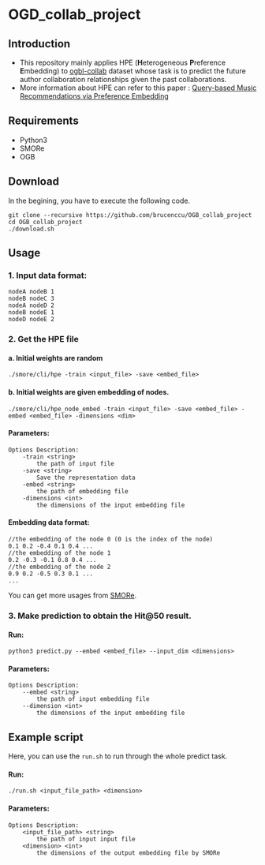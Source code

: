 # OGD_collab_project
## Introduction
* This repository mainly applies HPE (**H**eterogeneous **P**reference **E**mbedding) to [ogbl-collab](https://ogb.stanford.edu/docs/linkprop/#ogbl-collab) dataset whose task is to predict the future author collaboration relationships given the past collaborations.
* More information about HPE can refer to this paper : 
[Query-based Music Recommendations via Preference Embedding](https://dl.acm.org/doi/10.1145/2959100.2959169)
## Requirements
* Python3
* SMORe
* OGB
## Download
In the begining, you have to execute the following code.
```
git clone --recursive https://github.com/brucenccu/OGB_collab_project
cd OGB_collab_project
./download.sh
```
## Usage
### 1. Input data format:
```
nodeA nodeB 1
nodeB nodeC 3
nodeA nodeD 2
nodeB nodeE 1
nodeD nodeE 2
```
### 2. Get the HPE file
#### a. Initial weights are random
```
./smore/cli/hpe -train <input_file> -save <embed_file>
```
#### b. Initial weights are given embedding of nodes. 
```
./smore/cli/hpe_node_embed -train <input_file> -save <embed_file> -embed <embed_file> -dimensions <dim>
```
#### Parameters:
```
Options Description:
    -train <string>
        the path of input file
    -save <string>
        Save the representation data
    -embed <string>
        the path of embedding file
    -dimensions <int>
        the dimensions of the input embedding file
```
#### Embedding data format:
```
//the embedding of the node 0 (0 is the index of the node)
0.1 0.2 -0.4 0.1 0.4 ...
//the embedding of the node 1 
0.2 -0.3 -0.1 0.8 0.4 ...
//the embedding of the node 2 
0.9 0.2 -0.5 0.3 0.1 ...
...
```
You can get more usages from [SMORe](https://github.com/cnclabs/smore).

### 3. Make prediction to obtain the Hit@50 result.
#### Run:
```
python3 predict.py --embed <embed_file> --input_dim <dimensions>
```
#### Parameters:
```
Options Description:
    --embed <string>
        the path of input embedding file
    --dimension <int>
        the dimensions of the input embedding file
```
## Example script
Here, you can use the `run.sh` to run through the whole predict task.
#### Run:
```
./run.sh <input_file_path> <dimension>
```
#### Parameters:
```
Options Description:
    <input_file_path> <string>
        the path of input input file
    <dimension> <int>
        the dimensions of the output embedding file by SMORe
```
